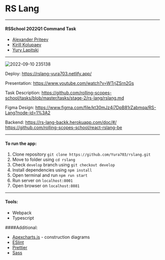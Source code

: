 #  RS Lang
-------------------
#### RSSchool 2022Q1 Command Task
* [Alexander Priteev](https://github.com/alexanderpriteev)
* [Kirill Kolupaev](https://github.com/aoiharu1)
* [Yury Lapitski](https://github.com/yura703)
-------------------
![2022-09-10 235138](https://user-images.githubusercontent.com/59707794/189501319-2237cfaf-3a50-4127-86de-e48d13866e4a.jpg)

Deploy: https://rslang-yura703.netlify.app/

Presentation: https://www.youtube.com/watch?v=WTrjZSrn2Gs 

Task Description: https://github.com/rolling-scopes-school/tasks/blob/master/tasks/stage-2/rs-lang/rslang.md

Figma Design: https://www.figma.com/file/kt30mJz4i7DpB81rZabmqa/RS-Lang?node-id=1%3A2 

Backend: https://rs-lang-backk.herokuapp.com/doc/#/
https://github.com/rolling-scopes-school/react-rslang-be

--------------------------
#### To run the app:
  1. Clone repository `git clone https://github.com/Yura703/rslang.git`
  2. Move to folder using `cd rslang`
  3. Check `develop` branch using `git checkout develop`
  4. Install dependencies using `npm install`
  5. Open terminal and run `npm run start` 
  6. Run server on `localhost:8001`
  7. Open browser on `localhost:8081`
-------------------------
#### Tools:
- Webpack
- Typescript

####Additional:
- [Apexcharts.js](https://apexcharts.com/) - construction  diagrams
 - [ESlint](https://eslint.org/)
 - [Prettier](https://prettier.io/)
 - [Sass](https://sass-lang.com)
 


